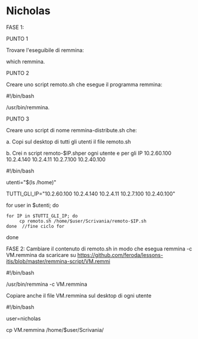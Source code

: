 # Nicholas

FASE 1:

PUNTO 1

Trovare l'eseguibile di remmina:

which remmina.

PUNTO 2

Creare uno script remoto.sh che esegue il programma remmina:

#!/bin/bash

/usr/bin/remmina.

PUNTO 3

Creare uno script di nome remmina-distribute.sh che:

a. Copi sul desktop di tutti gli utenti il file remoto.sh

b. Crei n script remoto-$IP.shper ogni utente e per gli IP 10.2.60.100 10.2.4.140 10.2.4.11 10.2.7.100 10.2.40.100

#!/bin/bash

utenti="$(ls /home)"

TUTTI_GLI_IP="10.2.60.100 10.2.4.140 10.2.4.11 10.2.7.100 10.2.40.100"

for user in $utenti; do

	for IP in $TUTTI_GLI_IP; do
		 cp remoto.sh /home/$user/Scrivania/remoto-$IP.sh
	done  //fine ciclo for
done

FASE 2:
 Cambiare il contenuto di remoto.sh in modo che esegua remmina -c VM.remmina da scaricare su https://github.com/feroda/lessons-itis/blob/master/remmina-script/VM.remmi
 
 #!/bin/bash

/usr/bin/remmina -c VM.remmina

 Copiare anche il file VM.remmina sul desktop di ogni utente
 
 #!/bin/bash

user=nicholas

cp VM.remmina /home/$user/Scrivania/
 
